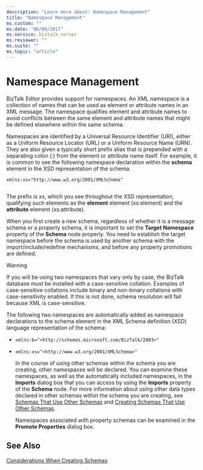 ```yaml
---
description: "Learn more about: Namespace Management"
title: "Namespace Management"
ms.custom: ""
ms.date: "06/08/2017"
ms.service: biztalk-server
ms.reviewer: ""
ms.suite: ""
ms.topic: "article"
---
```

# Namespace Management
BizTalk Editor provides support for namespaces. An XML namespace is a collection of names that can be used as element or attribute names in an XML message. The namespace qualifies element and attribute names to avoid conflicts between the same element and attribute names that might be defined elsewhere within the same schema.  
  
 Namespaces are identified by a Universal Resource Identifier (URI), either as a Uniform Resource Locator (URL) or a Uniform Resource Name (URN). They are also given a typically short prefix alias that is prepended with a separating colon (:) from the element or attribute name itself. For example, it is common to see the following namespace declaration within the **schema** element in the XSD representation of the schema.  
  
```  
xmlns:xs="http://www.w3.org/2001/XMLSchema"  
  
```  
  
 The prefix is xs, which you see throughout the XSD representation, qualifying such elements as the **element** element (xs:element) and the **attribute** element (xs:attribute).  
  
 When you first create a new schema, regardless of whether it is a message schema or a property schema, it is important to set the **Target Namespace** property of the **Schema** node properly. You need to establish the target namespace before the schema is used by another schema with the import/include/redefine mechanisms, and before any property promotions are defined.  
  
> [!WARNING]
>  If you will be using two namespaces that vary only by case, the BizTalk database must be installed with a case-sensitive collation. Examples of case-sensitive collations include binary and non-binary collations with case-sensitivity enabled. If this is not done, schema resolution will fail because XML is case-sensitive.  
  
 The following two namespaces are automatically added as namespace declarations to the schema element in the XML Schema definition (XSD) language representation of the schema:  
  
- `xmlns:b="<http://schemas.microsoft.com/BizTalk/2003>"`  
  
- `xmlns:xs="<http://www.w3.org/2001/XMLSchema>"`  
  
  In the course of using other schemas within the schema you are creating, other namespaces will be declared. You can examine these namespaces, as well as the automatically included namespaces, in the **Imports** dialog box that you can access by using the **Imports** property of the **Schema** node. For more information about using other data types declared in other schemas within the schema you are creating, see [Schemas That Use Other Schemas](../core/schemas-that-use-other-schemas.md) and [Creating Schemas That Use Other Schemas](../core/how-to-create-schemas-that-use-other-schemas.md).  
  
  Namespaces associated with property schemas can be examined in the **Promote Properties** dialog box.  
  
## See Also  
 [Considerations When Creating Schemas](../core/considerations-when-creating-schemas.md)
